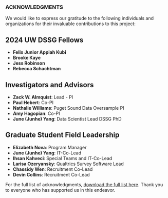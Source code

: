 ### ACKNOWLEDGMENTS

We would like to express our gratitude to the following individuals and organizations for their invaluable contributions to this project:

## 2024 UW DSSG Fellows
- **Felix Junior Appiah Kubi**
- **Brooke Kaye**
- **Jess Robinson**
- **Rebecca Schachtman**

## Investigators and Advisors
- **Zack W. Almquist**: Lead - PI
- **Paul Hebert**: Co-PI
- **Nathalie Williams**: Puget Sound Data Oversample PI
- **Amy Hagopian**: Co-PI
- **June (Junhe) Yang**: Data Scientist Lead DSSG PhD

## Graduate Student Field Leadership
- **Elizabeth Nova**: Program Manager
- **June (Junhe) Yang**: IT-Co-Lead
- **Ihsan Kahveci**: Special Teams and IT-Co-Lead
- **Larisa Ozeryansky**: Qualtrics Survey Software Lead
- **Chassidy Wen**: Recruitment Co-Lead
- **Devin Collins**: Recruitment Co-Lead

For the full list of acknowledgments, [download the full list here](https://docs.google.com/document/d/1S9i5ndeA2YcBaWJURdBkFeCPgnno8192cqSRnA-Pkwc/edit#heading=h.cxf5p43nrpzb). Thank you to everyone who has supported us in this endeavor.

